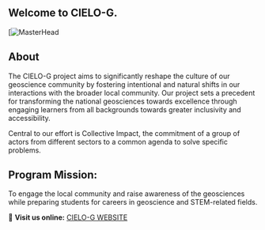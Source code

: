 ## Welcome to **CIELO-G**.

[![MasterHead](https://www.cielog.org/uploads/1/0/4/7/104708313/editor/logo.png?1718127457)

## About
The CIELO-G project aims to significantly reshape the culture of our geoscience community by fostering intentional and natural shifts in our interactions with the broader local community.
Our project sets a precedent for transforming the national geosciences towards excellence through engaging learners from all backgrounds towards greater inclusivity and accessibility.

Central to our effort is Collective Impact, the commitment of a group of actors from different sectors to a common agenda to solve specific problems.

## Program Mission:
To engage the local community and raise awareness of the geosciences while preparing students for careers in geoscience and STEM-related fields.

🔗 **Visit us online:** [CIELO-G WEBSITE](\https://www.cielog.org/)  
